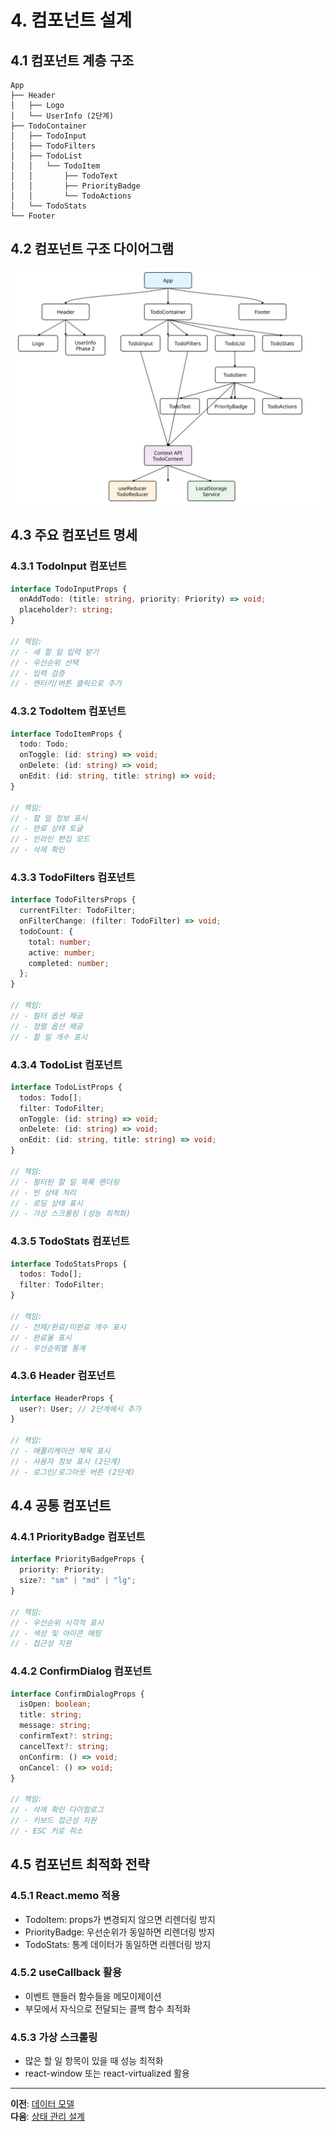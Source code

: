 # 4. 컴포넌트 설계

## 4.1 컴포넌트 계층 구조

```
App
├── Header
│   ├── Logo
│   └── UserInfo (2단계)
├── TodoContainer
│   ├── TodoInput
│   ├── TodoFilters
│   ├── TodoList
│   │   └── TodoItem
│   │       ├── TodoText
│   │       ├── PriorityBadge
│   │       └── TodoActions
│   └── TodoStats
└── Footer
```

## 4.2 컴포넌트 구조 다이어그램

![컴포넌트 구조 다이어그램](../image/component-structure.svg)

## 4.3 주요 컴포넌트 명세

### 4.3.1 TodoInput 컴포넌트

```typescript
interface TodoInputProps {
  onAddTodo: (title: string, priority: Priority) => void;
  placeholder?: string;
}

// 책임:
// - 새 할 일 입력 받기
// - 우선순위 선택
// - 입력 검증
// - 엔터키/버튼 클릭으로 추가
```

### 4.3.2 TodoItem 컴포넌트

```typescript
interface TodoItemProps {
  todo: Todo;
  onToggle: (id: string) => void;
  onDelete: (id: string) => void;
  onEdit: (id: string, title: string) => void;
}

// 책임:
// - 할 일 정보 표시
// - 완료 상태 토글
// - 인라인 편집 모드
// - 삭제 확인
```

### 4.3.3 TodoFilters 컴포넌트

```typescript
interface TodoFiltersProps {
  currentFilter: TodoFilter;
  onFilterChange: (filter: TodoFilter) => void;
  todoCount: {
    total: number;
    active: number;
    completed: number;
  };
}

// 책임:
// - 필터 옵션 제공
// - 정렬 옵션 제공
// - 할 일 개수 표시
```

### 4.3.4 TodoList 컴포넌트

```typescript
interface TodoListProps {
  todos: Todo[];
  filter: TodoFilter;
  onToggle: (id: string) => void;
  onDelete: (id: string) => void;
  onEdit: (id: string, title: string) => void;
}

// 책임:
// - 필터된 할 일 목록 렌더링
// - 빈 상태 처리
// - 로딩 상태 표시
// - 가상 스크롤링 (성능 최적화)
```

### 4.3.5 TodoStats 컴포넌트

```typescript
interface TodoStatsProps {
  todos: Todo[];
  filter: TodoFilter;
}

// 책임:
// - 전체/완료/미완료 개수 표시
// - 완료율 표시
// - 우선순위별 통계
```

### 4.3.6 Header 컴포넌트

```typescript
interface HeaderProps {
  user?: User; // 2단계에서 추가
}

// 책임:
// - 애플리케이션 제목 표시
// - 사용자 정보 표시 (2단계)
// - 로그인/로그아웃 버튼 (2단계)
```

## 4.4 공통 컴포넌트

### 4.4.1 PriorityBadge 컴포넌트

```typescript
interface PriorityBadgeProps {
  priority: Priority;
  size?: "sm" | "md" | "lg";
}

// 책임:
// - 우선순위 시각적 표시
// - 색상 및 아이콘 매핑
// - 접근성 지원
```

### 4.4.2 ConfirmDialog 컴포넌트

```typescript
interface ConfirmDialogProps {
  isOpen: boolean;
  title: string;
  message: string;
  confirmText?: string;
  cancelText?: string;
  onConfirm: () => void;
  onCancel: () => void;
}

// 책임:
// - 삭제 확인 다이얼로그
// - 키보드 접근성 지원
// - ESC 키로 취소
```

## 4.5 컴포넌트 최적화 전략

### 4.5.1 React.memo 적용

- TodoItem: props가 변경되지 않으면 리렌더링 방지
- PriorityBadge: 우선순위가 동일하면 리렌더링 방지
- TodoStats: 통계 데이터가 동일하면 리렌더링 방지

### 4.5.2 useCallback 활용

- 이벤트 핸들러 함수들을 메모이제이션
- 부모에서 자식으로 전달되는 콜백 함수 최적화

### 4.5.3 가상 스크롤링

- 많은 할 일 항목이 있을 때 성능 최적화
- react-window 또는 react-virtualized 활용

---

**이전**: [데이터 모델](03-data-models.md)  
**다음**: [상태 관리 설계](05-state-management.md)
